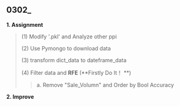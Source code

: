 ## 0302_

**1. Assignment**

> (1)  Modify '.pkl' and Analyze other ppi
>
> (2)  Use Pymongo to download data
>
> (3)  transform dict_data to dateframe_data
>
> (4)  Filter data and **RFE** (**Firstly Do It！ **)
>
> > a. Remove "Sale_Volumn" and Order by Bool Accuracy

**2. Improve**


